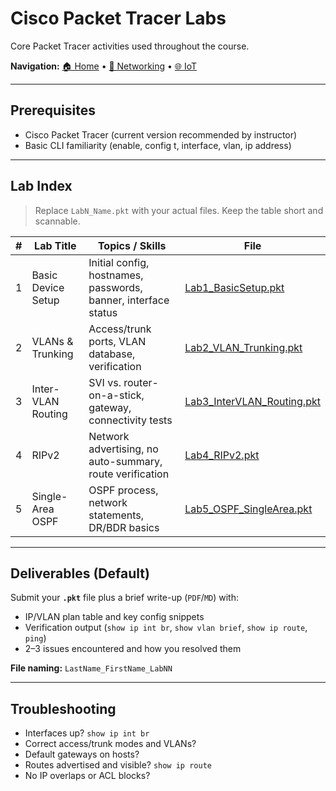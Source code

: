 # Cisco Packet Tracer Labs

Core Packet Tracer activities used throughout the course.

**Navigation:** [🏠 Home](../index.md) • [🧰 Networking](../Networking/README.md) • [🌐 IoT](../IoT/README.md)

---

## Prerequisites
- Cisco Packet Tracer (current version recommended by instructor)
- Basic CLI familiarity (enable, config t, interface, vlan, ip address)

---

## Lab Index

> Replace `LabN_Name.pkt` with your actual files. Keep the table short and scannable.

| # | Lab Title | Topics / Skills | File |
|---|-----------|------------------|------|
| 1 | Basic Device Setup | Initial config, hostnames, passwords, banner, interface status | [Lab1_BasicSetup.pkt](./Lab1_BasicSetup.pkt) |
| 2 | VLANs & Trunking | Access/trunk ports, VLAN database, verification | [Lab2_VLAN_Trunking.pkt](./Lab2_VLAN_Trunking.pkt) |
| 3 | Inter-VLAN Routing | SVI vs. router-on-a-stick, gateway, connectivity tests | [Lab3_InterVLAN_Routing.pkt](./Lab3_InterVLAN_Routing.pkt) |
| 4 | RIPv2 | Network advertising, no auto-summary, route verification | [Lab4_RIPv2.pkt](./Lab4_RIPv2.pkt) |
| 5 | Single-Area OSPF | OSPF process, network statements, DR/BDR basics | [Lab5_OSPF_SingleArea.pkt](./Lab5_OSPF_SingleArea.pkt) |

---

## Deliverables (Default)
Submit your **`.pkt`** file plus a brief write-up (`PDF`/`MD`) with:
- IP/VLAN plan table and key config snippets
- Verification output (`show ip int br`, `show vlan brief`, `show ip route`, `ping`)
- 2–3 issues encountered and how you resolved them

**File naming:** `LastName_FirstName_LabNN`

---

## Troubleshooting
- Interfaces up? `show ip int br`
- Correct access/trunk modes and VLANs?
- Default gateways on hosts?
- Routes advertised and visible? `show ip route`
- No IP overlaps or ACL blocks?


